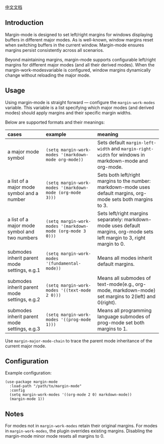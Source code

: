 [中文文档](./readme_zh.md)

## Introduction
Margin-mode is designed to set left/right margins for windows displaying buffers in different major modes. As is well-known, window margins reset when switching buffers in the current window. Margin-mode ensures margins persist consistently across all scenarios.

Beyond maintaining margins, margin-mode supports configurable left/right margins for different major modes (and all their derived modes). When the margin-work-modesvariable is configured, window margins dynamically change without reloading the major mode.

## Usage
Using margin-mode is straight forward — configure the `margin-work-modes` variable. This variable is a list specifying which major modes (and derived modes) should apply margins and their specific margin widths.

Below are supported formats and their meanings:

| cases                                         | example                                                    | meaning                                                                                                                    |
|:----------------------------------------------|:-----------------------------------------------------------|:---------------------------------------------------------------------------------------------------------------------------|
| a major mode symbol                           | `(setq margin-work-modes '(markdown-mode org-mode))`       | Sets default `margin-left-width` and `margin-right-width` for windows in markdown-mode and org-mode.                       |
| a list of a major mode symbol and a number    | `(setq margin-work-modes '(markdown-mode (org-mode 3)))`   | Sets both left/right margins to the number: markdown-mode uses default margins, org-mode sets both margins to 3.           |
| a list of a major mode symbol and two numbers | `(setq margin-work-modes '(markdown-mode (org-mode 3 0)))` | Sets left/right margins separately: markdown-mode uses default margins, org-mode sets left margin to 3, right margin to 0. |
| submodes inherit parent mode settings, e.g.1  | `(setq margin-work-modes '(fundamental-mode))`             | Means all modes inherit default margins.                                                                                   |
| submodes inherit parent mode settings, e.g.2  | `(setq margin-work-modes '((text-mode 2 0)))`              | Means all submodes of text-mode(e.g., org-mode, markdown-mode) set margins to 2(left) and 0(right).                        |
| submodes inherit parent mode settings, e.g.3  | `(setq margin-work-modes '((prog-mode 1)))`                | Means all programming language submodes of prog-mode set both margins to 1.                                                |
 
Use `margin-major-mode-chain` to trace the parent mode inheritance of the current major mode.

## Configuration
Example configuration:

    (use-package margin-mode
      :load-path "/path/to/margin-mode"
      :config
      (setq margin-work-modes '((org-mode 2 0) markdown-mode))
      (margin-mode 1))
  
## Notes
For modes not in `margin-work-modes` retain their original margins. For modes in `margin-work-modes`, the plugin overrides existing margins. Disabling the margin-mode minor mode resets all margins to 0.
